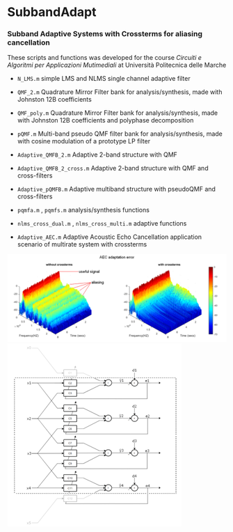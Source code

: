 # SubbandAdapt
### Subband Adaptive Systems with Crossterms for aliasing cancellation

These scripts and functions was developed for the course *Circuiti e Algoritmi per Applicazioni Mutimediali* at Università Politecnica delle Marche

* `N_LMS.m` simple LMS and NLMS single channel adaptive filter

* `QMF_2.m` Quadrature Mirror Filter bank for analysis/synthesis, made with Johnston 12B coefficients

* `QMF_poly.m` Quadrature Mirror Filter bank for analysis/synthesis, made with Johnston 12B coefficients and polyphase decomposition

* `pQMF.m` Multi-band pseudo QMF filter bank for analysis/synthesis, made with cosine modulation of a prototype LP filter

* `Adaptive_QMFB_2.m` Adaptive 2-band structure with QMF

* `Adaptive_QMFB_2_cross.m` Adaptive 2-band structure with QMF and cross-filters

* `Adaptive_pQMFB.m` Adaptive multiband structure with pseudoQMF and cross-filters

* `pqmfa.m` , `pqmfs.m` analysis/synthesis functions

* `nlms_cross_dual.m` , `nlms_cross_multi.m` adaptive functions

* `Adaptive_AEC.m` Adaptive Acoustic Echo Cancellation application scenario of multirate system with crossterms

<img src="images/aecerror.png" width=800>

<img src="images/cross_structure.png" width=400>
